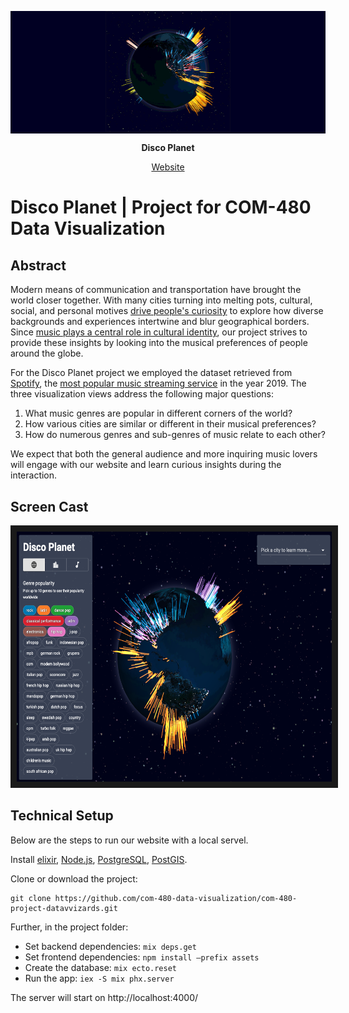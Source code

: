 <div style="background:#010023;" align="center">
  <p>
  <img src="./images/disco_planet.gif" width="200" />
  </p>
</div>

<div align="center">
  <p>
    <strong>Disco Planet</strong>
  </p>

  <p>
    <a href=https://go.aws/3ekQWjO>
      Website
    </a>
  </p>
</div>

# Disco Planet | Project for COM-480 Data Visualization

## Abstract
Modern means of communication and transportation have brought the world closer together. With many cities turning into melting pots, cultural, social, and personal motives [drive people's curiosity](https://comms.theculturetrip.com/wp-content/uploads/2019/05/Culture-Trip-Beyond-Borders-May-2019-Final.pdf) to explore how diverse backgrounds and experiences intertwine and blur geographical borders. Since [music plays a central role in cultural identity](https://doi.org/10.1007/s10824-018-9320-x), our project strives to provide these insights by looking into the musical preferences of people around the globe.

For the Disco Planet project we employed the dataset retrieved from [Spotify](https://developer.spotify.com/documentation/web-api/), the [most popular music streaming service](https://www.fipp.com/news/insightnews/chart-week-world-most-popular-music-streaming-services) in the year 2019. The three visualization views address the following major questions:

1. What music genres are popular in different corners of the world?
2. How various cities are similar or different in their musical preferences?
3. How do numerous genres and sub-genres of music relate to each other?

We expect that both the general audience and more inquiring music lovers will engage with our website and learn curious insights during the interaction.


## Screen Cast
<a href="https://www.youtube.com/" target="_blank"><img src="./images/videocover_discoplanet.png"
alt="Disco Planet" width="625" height="400" border="10" /></a>

## Technical Setup
Below are the steps to run our website with a local servel.

Install [elixir](https://elixir-lang.org/install.html), [Node.js](https://nodejs.org/en/download/), [PostgreSQL](https://www.postgresql.org/download/), [PostGIS](https://postgis.net/install/).

Clone or download the project:

```
git clone https://github.com/com-480-data-visualization/com-480-project-datavvizards.git
```

Further, in the project folder:
* Set backend dependencies: `mix deps.get`
* Set frontend dependencies: `npm install —prefix assets`
* Create the database: `mix ecto.reset`
* Run the app: `iex -S mix phx.server`

The server will start on http://localhost:4000/
